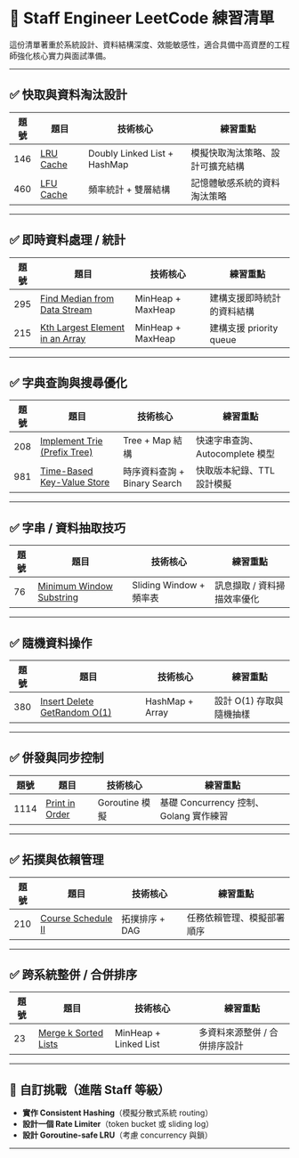 # 📘 Staff Engineer LeetCode 練習清單

這份清單著重於系統設計、資料結構深度、效能敏感性，適合具備中高資歷的工程師強化核心實力與面試準備。

---

## ✅ 快取與資料淘汰設計

| 題號 | 題目 | 技術核心 | 練習重點 |
|------|------|-----------|-----------|
| 146 | [LRU Cache](https://leetcode.com/problems/lru-cache/) | Doubly Linked List + HashMap | 模擬快取淘汰策略、設計可擴充結構 |
| 460 | [LFU Cache](https://leetcode.com/problems/lfu-cache/) | 頻率統計 + 雙層結構 | 記憶體敏感系統的資料淘汰策略 |

---

## ✅ 即時資料處理 / 統計

| 題號 | 題目 | 技術核心 | 練習重點 |
|------|------|-----------|-----------|
| 295 | [Find Median from Data Stream](https://leetcode.com/problems/find-median-from-data-stream/) | MinHeap + MaxHeap | 建構支援即時統計的資料結構 |
| 215 | [Kth Largest Element in an Array](https://leetcode.com/problems/kth-largest-element-in-an-array/description/)| MinHeap + MaxHeap | 建構支援 priority queue|
---

## ✅ 字典查詢與搜尋優化

| 題號 | 題目 | 技術核心 | 練習重點 |
|------|------|-----------|-----------|
| 208 | [Implement Trie (Prefix Tree)](https://leetcode.com/problems/implement-trie-prefix-tree/) | Tree + Map 結構 | 快速字串查詢、Autocomplete 模型 |
| 981 | [Time-Based Key-Value Store](https://leetcode.com/problems/time-based-key-value-store/) | 時序資料查詢 + Binary Search | 快取版本紀錄、TTL 設計模擬 |

---

## ✅ 字串 / 資料抽取技巧

| 題號 | 題目 | 技術核心 | 練習重點 |
|------|------|-----------|-----------|
| 76 | [Minimum Window Substring](https://leetcode.com/problems/minimum-window-substring/) | Sliding Window + 頻率表 | 訊息擷取 / 資料掃描效率優化 |

---

## ✅ 隨機資料操作

| 題號 | 題目 | 技術核心 | 練習重點 |
|------|------|-----------|-----------|
| 380 | [Insert Delete GetRandom O(1)](https://leetcode.com/problems/insert-delete-getrandom-o1/) | HashMap + Array | 設計 O(1) 存取與隨機抽樣 |

---

## ✅ 併發與同步控制

| 題號 | 題目 | 技術核心 | 練習重點 |
|------|------|-----------|-----------|
| 1114 | [Print in Order](https://leetcode.com/problems/print-in-order/) | Goroutine 模擬 | 基礎 Concurrency 控制、Golang 實作練習 |

---

## ✅ 拓撲與依賴管理

| 題號 | 題目 | 技術核心 | 練習重點 |
|------|------|-----------|-----------|
| 210 | [Course Schedule II](https://leetcode.com/problems/course-schedule-ii/) | 拓撲排序 + DAG | 任務依賴管理、模擬部署順序 |

---

## ✅ 跨系統整併 / 合併排序

| 題號 | 題目 | 技術核心 | 練習重點 |
|------|------|-----------|-----------|
| 23 | [Merge k Sorted Lists](https://leetcode.com/problems/merge-k-sorted-lists/) | MinHeap + Linked List | 多資料來源整併 / 合併排序設計 |

---

## 🧠 自訂挑戰（進階 Staff 等級）

- **實作 Consistent Hashing**（模擬分散式系統 routing）
- **設計一個 Rate Limiter**（token bucket 或 sliding log）
- **設計 Goroutine-safe LRU**（考慮 concurrency 與鎖）

---